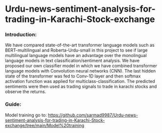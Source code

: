 # Urdu-news-sentiment-analysis-for-trading-in-Karachi-Stock-exchange

### Introduction:
We have compared state-of-the-art transformer language models such as BERT-multilingual and Roberta-Urdu-small in this project to see if large multilingual language models have an advantage over the monolingual language models in text classification/sentiment analysis. We have proposed our own classifier model in which we have combined transformer language models with Convolution neural networks (CNN). The last hidden state of the transformer was fed to Conv-1D layer and then softmax activation function was applied for multiclass-classification. The predicted sentiments were then used as trading signals to trade in karachi stocks and observe the returns.  

### Guide:

Model training go to: https://github.com/sarmad9987/Urdu-news-sentiment-analysis-for-trading-in-Karachi-Stock-exchange/tree/main/Model%20training
